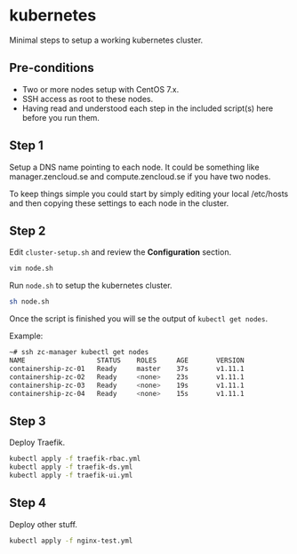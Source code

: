 # kubernetes

Minimal steps to setup a working kubernetes cluster.

## Pre-conditions

- Two or more nodes setup with CentOS 7.x.
- SSH access as root to these nodes.
- Having read and understood each step in the included script(s) here before you run them.

## Step 1

Setup a DNS name pointing to each node. It could be something like manager.zencloud.se and compute.zencloud.se if you have two nodes.

To keep things simple you could start by simply editing your local /etc/hosts and then copying these settings to each node in the cluster.

## Step 2

Edit `cluster-setup.sh` and review the **Configuration** section.

```bash
vim node.sh
```

Run `node.sh` to setup the kubernetes cluster.

```bash
sh node.sh
```

Once the script is finished you will se the output of `kubectl get nodes`.

Example:

```bash
~# ssh zc-manager kubectl get nodes
NAME                  STATUS    ROLES     AGE       VERSION
containership-zc-01   Ready     master    37s       v1.11.1
containership-zc-02   Ready     <none>    23s       v1.11.1
containership-zc-03   Ready     <none>    19s       v1.11.1
containership-zc-04   Ready     <none>    15s       v1.11.1
```

## Step 3

Deploy Traefik.

```bash
kubectl apply -f traefik-rbac.yml
kubectl apply -f traefik-ds.yml
kubectl apply -f traefik-ui.yml
```

## Step 4

Deploy other stuff.

```bash
kubectl apply -f nginx-test.yml
```
